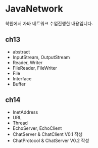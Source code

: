 # JavaNetwork
학원에서 자바 네트워크 수업진행한 내용입니다.

ch13
---------------
* abstract
* InputStream, OutputStream
* Reader, Writer
* FileReader, FileWriter
* File
* Interface
* Buffer

ch14
---------------
* InetAddress
* URL
* Thread
* EchoServer, EchoClient
* ChatServer & ChatClient V0.1 작성
* ChatProtocol & ChatServer V0.2 작성
